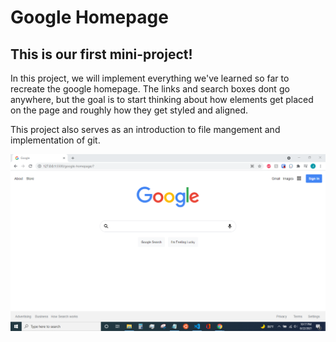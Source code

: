 # Google Homepage
## This is our **first** mini-project!

In this project, we will implement everything we've learned so far to recreate the google homepage. The links and search boxes dont go anywhere, but the goal is to start thinking about how elements get placed on the page and roughly how they get styled and aligned. 

This project also serves as an introduction to file mangement and implementation of git.

![image of Google Homepage](images/google-page.PNG)
